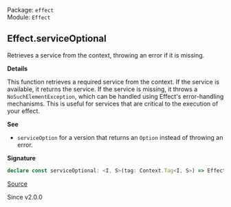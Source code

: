 Package: `effect`<br />
Module: `Effect`<br />

## Effect.serviceOptional

Retrieves a service from the context, throwing an error if it is missing.

**Details**

This function retrieves a required service from the context. If the service
is available, it returns the service. If the service is missing, it throws a
`NoSuchElementException`, which can be handled using Effect's error-handling
mechanisms. This is useful for services that are critical to the execution of
your effect.

**See**

- `serviceOption` for a version that returns an `Option` instead of throwing an error.

**Signature**

```ts
declare const serviceOptional: <I, S>(tag: Context.Tag<I, S>) => Effect<S, Cause.NoSuchElementException>
```

[Source](https://github.com/Effect-TS/effect/tree/main/packages/effect/src/Effect.ts#L7757)

Since v2.0.0